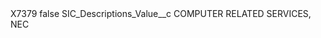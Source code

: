<?xml version="1.0" encoding="UTF-8"?>
<CustomMetadata xmlns="http://soap.sforce.com/2006/04/metadata" xmlns:xsi="http://www.w3.org/2001/XMLSchema-instance" xmlns:xsd="http://www.w3.org/2001/XMLSchema">
    <label>X7379</label>
    <protected>false</protected>
    <values>
        <field>SIC_Descriptions_Value__c</field>
        <value xsi:type="xsd:string">COMPUTER RELATED SERVICES, NEC</value>
    </values>
</CustomMetadata>
